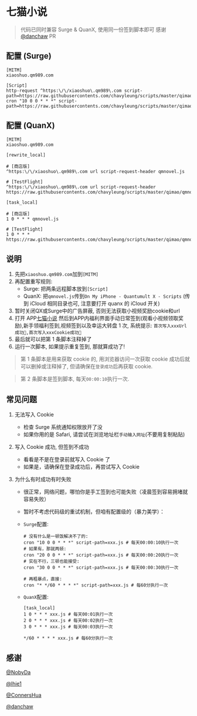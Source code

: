 # 七猫小说

> 代码已同时兼容 Surge & QuanX, 使用同一份签到脚本即可
> 感谢[@danchaw](https://github.com/danchaw) PR
## 配置 (Surge)

```properties
[MITM]
xiaoshuo.qm989.com

[Script]
http-request ^https:\/\/xiaoshuo\.qm989\.com script-path=https://raw.githubusercontents.com/chavyleung/scripts/master/qimao/qmnovel.js
cron "10 0 0 * * *" script-path=https://raw.githubusercontents.com/chavyleung/scripts/master/qimao/qmnovel.js
```

## 配置 (QuanX)

```properties
[MITM]
xiaoshuo.qm989.com

[rewrite_local]

# [商店版]
^https:\/\/xiaoshuo\.qm989\.com url script-request-header qmnovel.js

# [TestFlight]
^https:\/\/xiaoshuo\.qm989\.com url script-request-header https://raw.githubusercontents.com/chavyleung/scripts/master/qimao/qmnovel.js

[task_local]

# [商店版]
1 0 * * * qmnovel.js

# [TestFlight]
1 0 * * * https://raw.githubusercontents.com/chavyleung/scripts/master/qimao/qmnovel.js
```

## 说明

1. 先把`xiaoshuo.qm989.com`加到`[MITM]`
2. 再配置重写规则:
   - Surge: 把两条远程脚本放到`[Script]`
   - QuanX: 把`qmnovel.js`传到`On My iPhone - Quantumult X - Scripts` (传到 iCloud 相同目录也可, 注意要打开 quanx 的 iCloud 开关)
3. 暂时关闭QX或Surge中的广告屏蔽, 否则无法获取小视频奖励cookie和url
4. 打开 APP[七猫小说](https://apps.apple.com/cn/app/%E4%B8%83%E7%8C%AB%E5%B0%8F%E8%AF%B4-%E7%9C%8B%E5%B0%8F%E8%AF%B4%E7%94%B5%E5%AD%90%E4%B9%A6%E7%9A%84%E9%98%85%E8%AF%BB%E7%A5%9E%E5%99%A8/id1387717110) 然后到APP内福利界面手动日常签到(观看小视频领取奖励),新手领福利签到,视频签到以及幸运大转盘 1 次, 系统提示: `首次写入xxxUrl成功🎉,首次写入xxxCookie成功🎉`
5. 最后就可以把第 1 条脚本注释掉了
6. 运行一次脚本, 如果提示重复签到, 那就算成功了!

> 第 1 条脚本是用来获取 cookie 的, 用浏览器访问一次获取 cookie 成功后就可以删掉或注释掉了, 但请确保在`登录成功`后再获取 cookie.

> 第 2 条脚本是签到脚本, 每天`00:00:10`执行一次.

## 常见问题

1. 无法写入 Cookie

   - 检查 Surge 系统通知权限放开了没
   - 如果你用的是 Safari, 请尝试在浏览地址栏`手动输入网址`(不要用复制粘贴)

2. 写入 Cookie 成功, 但签到不成功

   - 看看是不是在登录前就写入 Cookie 了
   - 如果是，请确保在登录成功后，再尝试写入 Cookie

3. 为什么有时成功有时失败

   - 很正常，网络问题，哪怕你是手工签到也可能失败（凌晨签到容易拥堵就容易失败）
   - 暂时不考虑代码级的重试机制，但咱有配置级的（暴力美学）：

   - `Surge`配置:

     ```properties
     # 没有什么是一顿饭解决不了的:
     cron "10 0 0 * * *" script-path=xxx.js # 每天00:00:10执行一次
     # 如果有，那就两顿:
     cron "20 0 0 * * *" script-path=xxx.js # 每天00:00:20执行一次
     # 实在不行，三顿也能接受:
     cron "30 0 0 * * *" script-path=xxx.js # 每天00:00:30执行一次

     # 再粗暴点，直接:
     cron "* */60 * * * *" script-path=xxx.js # 每60分执行一次
     ```

   - `QuanX`配置:

     ```properties
     [task_local]
     1 0 * * * xxx.js # 每天00:01执行一次
     2 0 * * * xxx.js # 每天00:02执行一次
     3 0 * * * xxx.js # 每天00:03执行一次

     */60 * * * * xxx.js # 每60分执行一次
     ```

## 感谢

[@NobyDa](https://github.com/NobyDa)

[@lhie1](https://github.com/lhie1)

[@ConnersHua](https://github.com/ConnersHua)

[@danchaw](https://github.com/danchaw)
